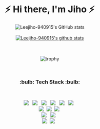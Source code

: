 <div align="center">
   <h1>⚡ Hi there, I'm Jiho ⚡ </h1>
  


<!--
**Leejiho-940915/Leejiho-940915** is a ✨ _special_ ✨ repository because its `README.md` (this file) appears on your GitHub profile.

Here are some ideas to get you started:

- 🔭 I’m currently working on ...
- 🌱 I’m currently learning ...
- 👯 I’m looking to collaborate on ...
- 🤔 I’m looking for help with ...
- 💬 Ask me about ...
- 📫 How to reach me: ...
- 😄 Pronouns: ...
- ⚡ Fun fact: ...
-->

![Leejiho-940915's GitHub stats](https://github-readme-stats.vercel.app/api?username=Leejiho-940915&show_icons=true&theme=radical)
<br><br>
[![Leejiho-940915's github stats](https://github-readme-stats.vercel.app/api/top-langs/?username=Leejiho-940915&layout=compact&show_icons=true&theme=radical)](https://github.com/Leejiho-940915)

<br><br>
![trophy](https://github-profile-trophy.vercel.app/?username=Leejiho-940915&show_icons=true&theme=radical)
 </div> 
<br>
  
<h3 align="center"><b>:bulb: Tech Stack :bulb:</b></h3>
</br>
<p align="center">
<img src="https://img.shields.io/badge/HTML5-E34F26?style=flat-square&logo=HTML5&logoColor=white"/></a> &nbsp
<img src="https://img.shields.io/badge/CSS3-1572B6?style=flat-square&logo=CSS3&logoColor=white"/></a> &nbsp
<img src="https://img.shields.io/badge/JavaScript-F7DF1E?style=flat-square&logo=JavaScript&logoColor=white"/></a> &nbsp
<img src="https://img.shields.io/badge/jQuery-0769AD?style=flat-square&logo=jQuery&logoColor=white"/></a> &nbsp
<img src="https://img.shields.io/badge/Bootstrap-7952B3?style=flat-square&logo=Bootstrap&logoColor=white"/></a> &nbsp
<img src="https://img.shields.io/badge/Node.js-339933?style=flat-square&logo=Node.js&logoColor=white"/></a> &nbsp<br>
<!-- <img src="https://img.shields.io/badge/Android-3DDC84?style=flat-square&logo=Android&logoColor=white"/></a> &nbsp -->
<img src="https://img.shields.io/badge/Java-007396?style=flat-square&logo=Java&logoColor=white"/></a>&nbsp 
<img src="https://img.shields.io/badge/JSP-007396?style=flat-square&logo=Java&logoColor=white"/></a>&nbsp 
<img src="https://img.shields.io/badge/Spring-6DB33F?style=flat-square&logo=Spring&logoColor=white"/></a>&nbsp <br>
<img src="https://img.shields.io/badge/MariaDB-003545?style=flat-square&logo=MariaDB&logoColor=white"/></a> &nbsp 
<img src="https://img.shields.io/badge/MySQL-4479A1?style=flat-square&logo=MySQL&logoColor=white"/></a> &nbsp <br>
<img src="https://img.shields.io/badge/Tomcat-F8DC75?style=flat-square&logo=Apache Tomcat&logoColor=white"/></a>&nbsp 
<img src="https://img.shields.io/badge/AWS-232F3E?style=flat-square&logo=Amazon%20AWS&logoColor=white"/></a> &nbsp </p>
